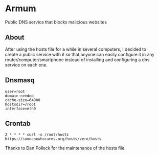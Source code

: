 # Armum
Public DNS service that blocks malicious websites

## About
After using the hosts file for a while in several computers, I decided to create a public service with it so that anyone can easily configure it in any router/computer/smartphone instead of installing and configuring a dns service on each one.

## Dnsmasq
```
user=root
domain-needed
cache-size=64000
hostsdir=/root
interface=eth0
```

## Crontab
```
2 * * * * curl -o /root/hosts https://someonewhocares.org/hosts/zero/hosts
```

Thanks to Dan Pollock for the maintenance of the hosts file.
